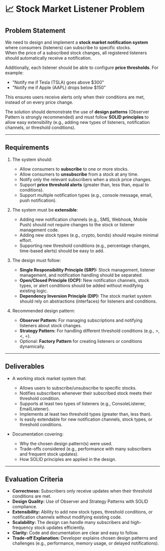 # 📈 Stock Market Listener Problem

## Problem Statement
We need to design and implement a **stock market notification system** where consumers (listeners) can subscribe to specific stocks.  
When the price of a subscribed stock changes, all registered listeners should automatically receive a notification.  

Additionally, each listener should be able to configure **price thresholds**. For example:  
- "Notify me if Tesla (TSLA) goes above $300"  
- "Notify me if Apple (AAPL) drops below $150"  

This ensures users receive alerts only when their conditions are met, instead of on every price change.  

The solution should demonstrate the use of **design patterns** (Observer Pattern is strongly recommended) and must follow **SOLID principles** to allow easy extensibility (e.g., adding new types of listeners, notification channels, or threshold conditions).

---

## Requirements
1. The system should:
   - Allow consumers to **subscribe** to one or more stocks.  
   - Allow consumers to **unsubscribe** from a stock at any time.  
   - Notify only the relevant subscribers when a stock price changes.  
   - Support **price threshold alerts** (greater than, less than, equal to conditions).  
   - Support multiple notification types (e.g., console message, email, push notification).  

2. The system must be **extensible**:
   - Adding new notification channels (e.g., SMS, Webhook, Mobile Push) should not require changes to the stock or listener management code.  
   - Adding new stock types (e.g., crypto, bonds) should require minimal effort.  
   - Supporting new threshold conditions (e.g., percentage changes, time-based alerts) should be easy to add.  

3. The design must follow:
   - **Single Responsibility Principle (SRP):** Stock management, listener management, and notification handling should be separated.  
   - **Open/Closed Principle (OCP):** New notification channels, stock types, or alert conditions should be added without modifying existing logic.  
   - **Dependency Inversion Principle (DIP):** The stock market system should rely on abstractions (interfaces) for listeners and conditions.  

4. Recommended design pattern:
   - **Observer Pattern:** For managing subscriptions and notifying listeners about stock changes.  
   - **Strategy Pattern:** For handling different threshold conditions (e.g., >, <, =).  
   - Optional: **Factory Pattern** for creating listeners or conditions dynamically.  

---

## Deliverables
- A working stock market system that:  
  - Allows users to subscribe/unsubscribe to specific stocks.  
  - Notifies subscribers whenever their subscribed stock meets their threshold condition.  
  - Supports at least two types of listeners (e.g., ConsoleListener, EmailListener).  
  - Implements at least two threshold types (greater than, less than).  
  - Is easily extendable for new notification channels, stock types, or threshold conditions.  

- Documentation covering:  
  - Why the chosen design pattern(s) were used.  
  - Trade-offs considered (e.g., performance with many subscribers and frequent stock updates).  
  - How SOLID principles are applied in the design.  

---

## Evaluation Criteria
- **Correctness:** Subscribers only receive updates when their threshold conditions are met.  
- **Design Quality:** Use of Observer and Strategy Patterns with SOLID compliance.  
- **Extensibility:** Ability to add new stock types, threshold conditions, or notification channels without modifying existing code.  
- **Scalability:** The design can handle many subscribers and high-frequency stock updates efficiently.  
- **Clarity:** Code and documentation are clear and easy to follow.  
- **Trade-off Explanation:** Developer explains chosen design patterns and challenges (e.g., performance, memory usage, or delayed notifications).  
